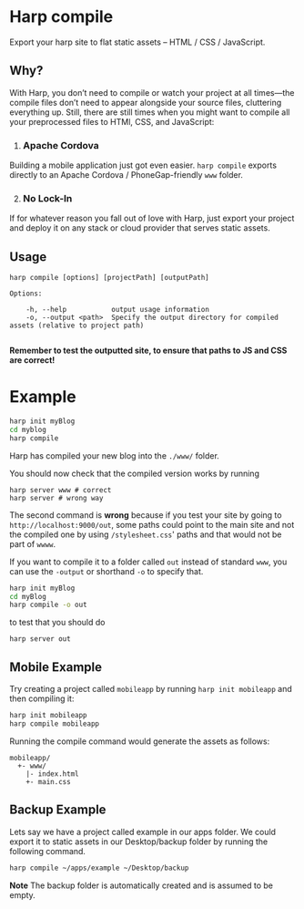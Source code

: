 # Harp compile

Export your harp site to flat static assets &ndash; HTML / CSS / JavaScript.

## Why?

With Harp, you don’t need to compile or watch your project at all times—the compile files don’t need to appear alongside your source files, cluttering everything up. Still, there are still times when you might want to compile all your preprocessed files to HTMl, CSS, and JavaScript:

1. ### Apache Cordova
    
  Building a mobile application just got even easier. `harp compile` exports directly to an Apache Cordova / PhoneGap-friendly `www` folder.

2. ### No Lock-In

  If for whatever reason you fall out of love with Harp, just export your project and deploy it on any stack or cloud provider that serves static assets.

## Usage

```
harp compile [options] [projectPath] [outputPath]

Options:

    -h, --help           output usage information
    -o, --output <path>  Specify the output directory for compiled assets (relative to project path)
    
```

**Remember to test the outputted site, to ensure that paths to JS and CSS are correct!**

# Example

```sh
harp init myBlog
cd myblog
harp compile
```

Harp has compiled your new blog into the `./www/` folder.

You should now check that the compiled version works by running
```
harp server www # correct
harp server # wrong way
```

The second command is **wrong** because if you test your site by going to
`http://localhost:9000/out`, some paths could point to the main site and not the
compiled one by using `/stylesheet.css`' paths and that would not be part of 
`wwww`.


If you want to compile it to a folder called `out` instead of standard `www`,
you can use the `-output` or shorthand `-o` to specify that.

```sh
harp init myBlog
cd myBlog
harp compile -o out
```

to test that you should do

```
harp server out
```

## Mobile Example

Try creating a project called `mobileapp` by running `harp init mobileapp` and then compiling it:

```sh
harp init mobileapp
harp compile mobileapp
```

Running the compile command would generate the assets as follows:

```
mobileapp/
  +- www/
    |- index.html
    +- main.css
```

## Backup Example

Lets say we have a project called example in our apps folder. We could export it to static assets in our Desktop/backup folder by running the following command.

```sh
harp compile ~/apps/example ~/Desktop/backup
```

**Note** The backup folder is automatically created and is assumed to be empty.
